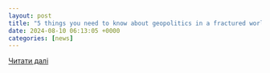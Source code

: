 ```yaml
---
layout: post
title: "5 things you need to know about geopolitics in a fractured world"
date: 2024-08-10 06:13:05 +0000
categories: [news]
---
```


[Читати далі](https://www.weforum.org/agenda/2024/08/geopolitics-democracy-trade-misinformation/)
